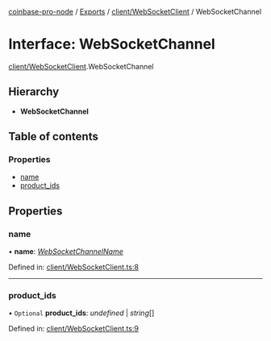 [coinbase-pro-node](../../README.md) / [Exports](../../modules.md) / [client/WebSocketClient](../../modules/client_websocketclient.md) / WebSocketChannel

# Interface: WebSocketChannel

[client/WebSocketClient](../../modules/client_websocketclient.md).WebSocketChannel

## Hierarchy

- **WebSocketChannel**

## Table of contents

### Properties

- [name](websocketclient.websocketchannel.md#name)
- [product_ids](websocketclient.websocketchannel.md#product_ids)

## Properties

### name

• **name**: [_WebSocketChannelName_](../../enums/client/websocketclient.websocketchannelname.md)

Defined in: [client/WebSocketClient.ts:8](https://github.com/bennycode/coinbase-pro-node/blob/7d07dce/src/client/WebSocketClient.ts#L8)

---

### product_ids

• `Optional` **product_ids**: _undefined_ \| _string_[]

Defined in: [client/WebSocketClient.ts:9](https://github.com/bennycode/coinbase-pro-node/blob/7d07dce/src/client/WebSocketClient.ts#L9)
